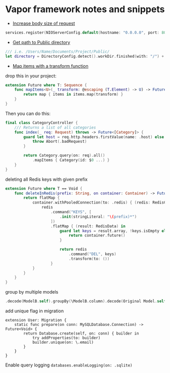 # Vapor framework notes and snippets

* [Increase body size of request](#increase-body-size-of-request)

```swift
services.register(NIOServerConfig.default(hostname: "0.0.0.0", port: 8080, maxBodySize: 20_000_000))
```

* [Get path to Public directory](#increase-body-size-of-request)

```swift
/// i.e. /Users/Name/Documents/Project/Public/
let directory = DirectoryConfig.detect().workDir.finished(with: "/") + "Public".finished(with: "/")

```

* [Map items with a transform function](#map-items-with-a-transform-function)

drop this in your project:

```swift
extension Future where T: Sequence {
    func mapItems<U>(_ transform: @escaping (T.Element) -> U) -> Future<[U]> {
        return map { items in items.map(transform) }
    }
}
```

Then you can do this:

```swift
final class CategoryController {
    /// Returns a list of all categories
    func index(_ req: Request) throws -> Future<[Category]> {
        guard let host = req.http.headers.firstValue(name: .host) else {
            throw Abort(.badRequest)
        }

        return Category.query(on: req).all()
            .mapItems { Category(id: $0 ...) }
    }
}
```

deleting all Redis keys with given prefix

```swift
extension Future where T == Void {
    func deleteInRedis(prefix: String, on container: Container) -> Future<Void> {
        return flatMap {
            container.withPooledConnection(to: .redis) { (redis: RedisClient) in
                redis
                    .command("KEYS", [
                        .init(stringLiteral: "\(prefix)*")
                    ])
                    .flatMap { (result: RedisData) in
                        guard let keys = result.array, !keys.isEmpty else {
                            return container.future()
                        }

                        return redis
                            .command("DEL", keys)
                            .transform(to: ())
                    }
            }
        }
    }
}
```

group by multiple models

```swift
.decode(ModelB.self).groupBy(\ModelB.column).decode(Original Model.self)
```

add unique flag in migration

```
extension User: Migration {
    static func prepare(on conn: MySQLDatabase.Connection) -> Future<Void> {
        return Database.create(self, on: conn) { builder in
            try addProperties(to: builder)
            builder.unique(on: \.email)
        }
    }
}
```

Enable query logging 
`databases.enableLogging(on: .sqlite)`


